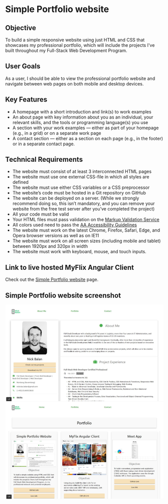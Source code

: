 # Simple Portfolio website

## Objective 
To build a simple responsive website using just HTML and CSS that showcases my professional portfolio, which will include the projects I've built throughout my Full-Stack Web Development Program.

## User Goals 
As a user, I should be able to view the professional portfolio website and navigate between web pages on both mobile and desktop devices. 

## Key Features 
- A homepage with a short introduction and link(s) to work examples 
- An about page with key information about you as an individual, your relevant skills, and the tools or programming language(s) you use 
- A section with your work examples — either as part of your homepage (e.g., in a grid) or on a separate work page 
- A contact section — either as a section on each page (e.g., in the footer) or in a 
separate contact page.

## Technical Requirements 
- The website must consist of at least 3 interconnected HTML pages 
- The website must use one external CSS-file in which all styles are defined 
- The website must use either CSS variables or a CSS preprocessor
- The website’s code must be hosted in a Git repository on GitHub
- The website can be deployed on a server. (While we strongly recommend doing so, this isn’t mandatory, and you can remove your website from the free test server after you’ve completed the project) 
- All your code must be valid
- Your HTML files must pass validation on the [Markup Validation Service](https://validator.w3.org/) 
- All colors used need to pass the [AA Accessibility Guidelines](https://contrastchecker.com/)
- The website must work on the latest Chrome, Firefox, Safari, Edge, and Opera browser versions as well as on IE11
- The website must work on all screen sizes (including mobile and tablet) between 1920px and 320px in width
- The website must work with keyboard, mouse, and touch inputs. 

## Link to live hosted MyFlix Angular Client

Check out the [Simple Portfolio website](https://nickbalan.github.io/portfolio-website/) page.

## Simple Portfolio website screenshot

![Livescreen](img/Livescreen/Portfolio_website_Home_page.JPG)
![Livescreen](img/Livescreen/Portfolio_website_Portfolio_page.JPG)

